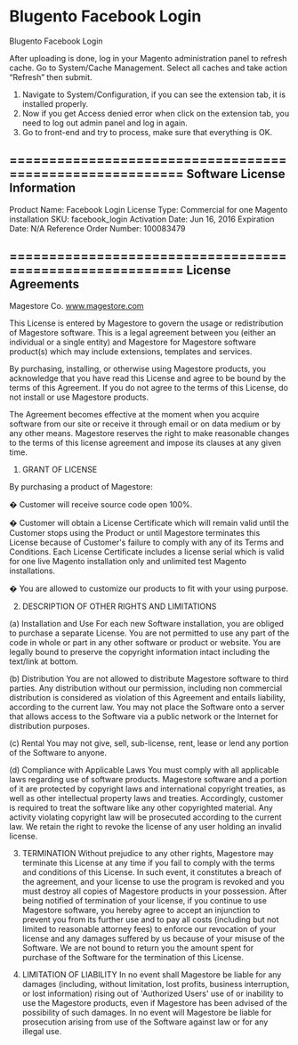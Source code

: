Blugento Facebook Login
=======================

Blugento Facebook Login

After uploading is done, log in your Magento administration panel to refresh cache. Go to System/Cache Management. Select all caches and take action “Refresh” then submit.
1. Navigate to System/Configuration, if you can see the extension tab, it is installed properly.
2. Now if you get Access denied error when click on the extension tab, you need to log out admin panel and log in again.
3. Go to front-end and try to process, make sure that everything is OK.


=========================================================
Software License Information
----------------------------


Product Name: Facebook Login
License Type: Commercial for one Magento installation
SKU: facebook_login
Activation Date: Jun 16, 2016
Expiration Date: N/A
Reference Order Number: 100083479


=========================================================
License Agreements
------------------

Magestore Co.
www.magestore.com

This License is entered by Magestore to govern the usage or redistribution of
Magestore software. This is a legal agreement between you (either an individual
or a single entity) and Magestore for Magestore software product(s) which may
include extensions, templates and services.

By purchasing, installing, or otherwise using Magestore products, you acknowledge
that you have read this License and agree to be bound by the terms of this Agreement.
If you do not agree to the terms of this License, do not install or use Magestore
products.

The Agreement becomes effective at the moment when you acquire software from
our site or receive it through email or on data medium or by any other means.
Magestore reserves the right to make reasonable changes to the terms of this
license agreement and impose its clauses at any given time.

1. GRANT OF LICENSE

By purchasing a product of Magestore:

� Customer will receive source code open 100%.

� Customer will obtain a License Certificate which will remain valid until the Customer stops
  using the Product or until Magestore terminates this License because of Customer's
  failure to comply with any of its Terms and Conditions. Each License Certificate includes a
  license serial which is valid for one live Magento installation only and unlimited
  test Magento installations.

� You are allowed to customize our products to fit with your using purpose.


2. DESCRIPTION OF OTHER RIGHTS AND LIMITATIONS

(a) Installation and Use
	For each new Software installation, you are obliged to purchase a separate License.
	You are not permitted to use any part of the code in whole or part in any other
	software or product or website.
	You are legally bound to preserve the copyright information intact including
	the text/link at bottom.

(b) Distribution
	You are not allowed to distribute Magestore software to third parties.
	Any distribution without our permission, including non commercial distribution
	is considered as violation of this Agreement and entails liability, according to
	the current law. You may not place the Software onto a server that allows access
	to the Software via a public network or the Internet for distribution purposes.

(c) Rental
	You may not give, sell, sub-license, rent, lease or lend any portion of the
	Software to anyone.

(d) Compliance with Applicable Laws
	You must comply with all applicable laws regarding use of software products.
	Magestore software and a portion of it are protected by copyright laws and
	international copyright treaties, as well as other intellectual property laws
	and treaties. Accordingly, customer is required to treat the software like
	any other copyrighted material. Any activity violating copyright law will be
	prosecuted according to the current law. We retain the right to revoke the license
	of any user holding an invalid license.

3. TERMINATION
	Without prejudice to any other rights, Magestore may terminate this License at
	any time if you fail to comply with the terms and conditions of this License.
	In such event, it constitutes a breach of the agreement, and your license to use
	the program is revoked and you must destroy all copies of Magestore products in
	your possession.
	After being notified of termination of your license, if you continue to use
	Magestore software, you hereby agree to accept an injunction to prevent you
	from its further use and to pay all costs (including but not limited to reasonable
	attorney fees) to enforce our revocation of your license and any damages suffered
	by us because of your misuse of the Software.
	We are not bound to return you the amount spent for purchase of the Software for
	the termination of this License.

4. LIMITATION OF LIABILITY
	In no event shall Magestore be liable for any damages (including, without limitation,
	lost profits, business interruption, or lost information) rising out of 'Authorized Users'
	use of or inability to use the Magestore products, even if Magestore has been advised of
	the possibility of such damages.
	In no event will Magestore be liable for prosecution arising from use of the Software
	against law or for any illegal use.
